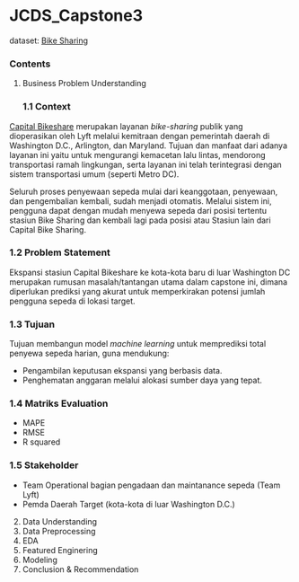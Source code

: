 # JCDS_Capstone3

dataset: [Bike Sharing](https://drive.google.com/drive/folders/17Mw_4wSRiBB5vLLQJN137AlAbyB3CLFx)

### **Contents**

1. Business Problem Understanding
   ### 1.1 Context
[Capital Bikeshare](https://capitalbikeshare.com/) merupakan layanan *bike-sharing* publik yang dioperasikan oleh Lyft melalui kemitraan dengan pemerintah daerah di Washington D.C., Arlington, dan Maryland. Tujuan dan manfaat dari adanya layanan ini yaitu untuk mengurangi kemacetan lalu lintas, mendorong transportasi ramah lingkungan, serta layanan ini telah terintegrasi dengan sistem transportasi umum (seperti Metro DC).

Seluruh proses penyewaan sepeda mulai dari keanggotaan, penyewaan, dan pengembalian kembali, sudah menjadi otomatis. Melalui sistem ini, pengguna dapat dengan mudah menyewa sepeda dari posisi tertentu stasiun Bike Sharing dan kembali lagi pada posisi atau Stasiun lain dari Capital Bike Sharing. 

### 1.2 Problem Statement
Ekspansi stasiun Capital Bikeshare ke kota-kota baru di luar Washington DC merupakan rumusan masalah/tantangan utama dalam capstone ini, dimana diperlukan prediksi yang akurat untuk memperkirakan potensi jumlah pengguna sepeda di lokasi target. 

### 1.3 Tujuan
Tujuan membangun model *machine learning* untuk memprediksi total penyewa sepeda harian, guna mendukung:
- Pengambilan keputusan ekspansi yang berbasis data.
- Penghematan anggaran melalui alokasi sumber daya yang tepat.

### 1.4 Matriks Evaluation
- MAPE
- RMSE
- R squared
  
### 1.5 Stakeholder
- Team Operational bagian pengadaan dan maintanance sepeda (Team Lyft)
- Pemda Daerah Target (kota-kota di luar Washington D.C.)

2. Data Understanding
3. Data Preprocessing
4. EDA
5. Featured Enginering
6. Modeling
7. Conclusion & Recommendation
